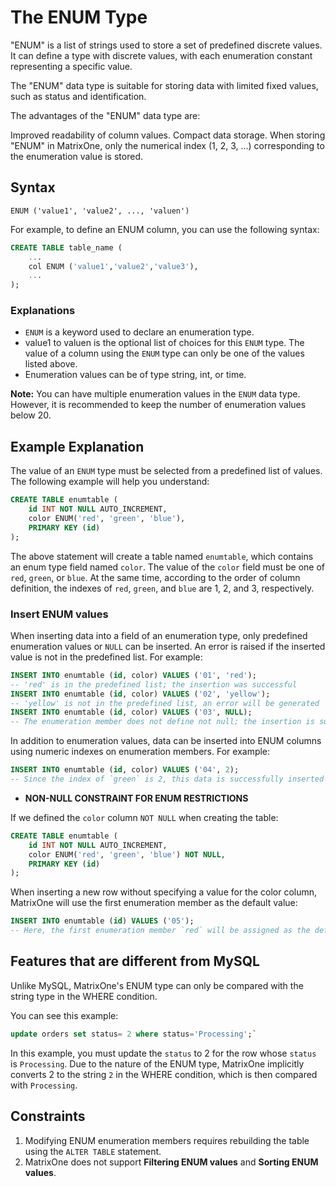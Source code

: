 # The ENUM Type

"ENUM" is a list of strings used to store a set of predefined discrete values. It can define a type with discrete values, with each enumeration constant representing a specific value.

The "ENUM" data type is suitable for storing data with limited fixed values, such as status and identification.

The advantages of the "ENUM" data type are:

Improved readability of column values.
Compact data storage. When storing "ENUM" in MatrixOne, only the numerical index (1, 2, 3, ...) corresponding to the enumeration value is stored.

## Syntax

```
ENUM ('value1', 'value2', ..., 'valuen')
```

For example, to define an ENUM column, you can use the following syntax:

```sql
CREATE TABLE table_name (
    ...
    col ENUM ('value1','value2','value3'),
    ...
);
```

### Explanations

- `ENUM` is a keyword used to declare an enumeration type.
- value1 to valuen is the optional list of choices for this `ENUM` type. The value of a column using the `ENUM` type can only be one of the values listed above.
- Enumeration values can be of type string, int, or time.

__Note:__ You can have multiple enumeration values in the `ENUM` data type. However, it is recommended to keep the number of enumeration values below 20.

## Example Explanation

The value of an `ENUM` type must be selected from a predefined list of values. The following example will help you understand:

```sql
CREATE TABLE enumtable (
    id INT NOT NULL AUTO_INCREMENT,
    color ENUM('red', 'green', 'blue'),
    PRIMARY KEY (id)
);
```

The above statement will create a table named `enumtable`, which contains an enum type field named `color`. The value of the `color` field must be one of `red`, `green`, or `blue`. At the same time, according to the order of column definition, the indexes of `red`, `green`, and `blue` are 1, 2, and 3, respectively.

### Insert ENUM values

When inserting data into a field of an enumeration type, only predefined enumeration values ​​or `NULL` can be inserted. An error is raised if the inserted value is not in the predefined list. For example:

```sql
INSERT INTO enumtable (id, color) VALUES ('01', 'red');
-- 'red' is in the predefined list; the insertion was successful
INSERT INTO enumtable (id, color) VALUES ('02', 'yellow');
-- 'yellow' is not in the predefined list, an error will be generated
INSERT INTO enumtable (id, color) VALUES ('03', NULL);
-- The enumeration member does not define not null; the insertion is successful
```

In addition to enumeration values, data can be inserted into ENUM columns using numeric indexes on enumeration members. For example:

```sql
INSERT INTO enumtable (id, color) VALUES ('04', 2);
-- Since the index of `green` is 2, this data is successfully inserted
```

- **NON-NULL CONSTRAINT FOR ENUM RESTRICTIONS**

If we defined the `color` column `NOT NULL` when creating the table:

```sql
CREATE TABLE enumtable (
    id INT NOT NULL AUTO_INCREMENT,
    color ENUM('red', 'green', 'blue') NOT NULL,
    PRIMARY KEY (id)
);
```

When inserting a new row without specifying a value for the color column, MatrixOne will use the first enumeration member as the default value:

```sql
INSERT INTO enumtable (id) VALUES ('05');
-- Here, the first enumeration member `red` will be assigned as the default value for the column with id 05
```

## Features that are different from MySQL

Unlike MySQL, MatrixOne's ENUM type can only be compared with the string type in the WHERE condition.

You can see this example:

```sql
update orders set status= 2 where status='Processing';`
```

In this example, you must update the `status` to 2 for the row whose `status` is `Processing`. Due to the nature of the ENUM type, MatrixOne implicitly converts 2 to the string `2` in the WHERE condition, which is then compared with `Processing`.

## Constraints

1. Modifying ENUM enumeration members requires rebuilding the table using the `ALTER TABLE` statement.
2. MatrixOne does not support **Filtering ENUM values** and **Sorting ENUM values**.

